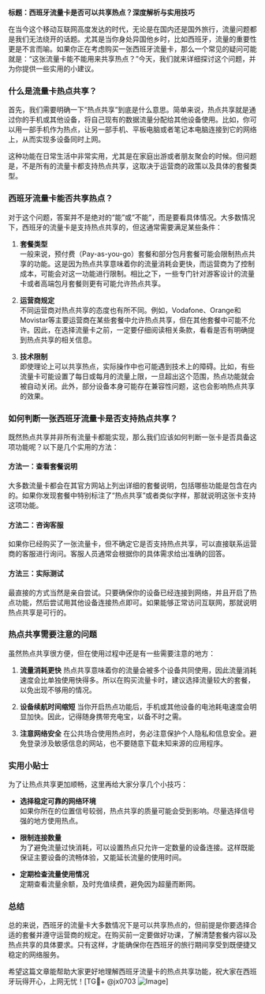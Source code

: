 **标题：西班牙流量卡是否可以共享热点？深度解析与实用技巧**

在当今这个移动互联网高度发达的时代，无论是在国内还是国外旅行，流量问题都是我们无法绕开的话题。尤其是当你身处异国他乡时，比如西班牙，流量的重要性更是不言而喻。如果你正在考虑购买一张西班牙流量卡，那么一个常见的疑问可能就是：“这张流量卡能不能用来共享热点？”今天，我们就来详细探讨这个问题，并为你提供一些实用的小建议。

### 什么是流量卡热点共享？

首先，我们需要明确一下“热点共享”到底是什么意思。简单来说，热点共享就是通过你的手机或其他设备，将自己现有的数据流量分配给其他设备使用。比如，你可以用一部手机作为热点，让另一部手机、平板电脑或者笔记本电脑连接到它的网络上，从而实现多设备同时上网。

这种功能在日常生活中非常实用，尤其是在家庭出游或者朋友聚会的时候。但问题是，不是所有的流量卡都支持热点共享，这取决于运营商的政策以及具体的套餐类型。

### 西班牙流量卡能否共享热点？

对于这个问题，答案并不是绝对的“能”或“不能”，而是要看具体情况。大多数情况下，西班牙的流量卡是支持热点共享的，但这通常需要满足某些条件：

1. **套餐类型**  
   一般来说，预付费（Pay-as-you-go）套餐和部分包月套餐可能会限制热点共享的功能。这是因为热点共享意味着你的流量消耗会更快，而运营商为了控制成本，可能会对这一功能进行限制。相比之下，一些专门针对游客设计的流量卡或者高端包月套餐则更有可能允许热点共享。

2. **运营商规定**  
   不同运营商对热点共享的态度也有所不同。例如，Vodafone、Orange和Movistar等主要运营商在某些套餐中允许热点共享，但在其他套餐中可能不允许。因此，在选择流量卡之前，一定要仔细阅读相关条款，看看是否有明确提到热点共享的相关信息。

3. **技术限制**  
   即使理论上可以共享热点，实际操作中也可能遇到技术上的障碍。比如，有些流量卡可能设置了每日或每月的流量上限，一旦超出这个范围，热点功能就会被自动关闭。此外，部分设备本身可能存在兼容性问题，这也会影响热点共享的效果。

### 如何判断一张西班牙流量卡是否支持热点共享？

既然热点共享并非所有流量卡都能实现，那么我们应该如何判断一张卡是否具备这项功能呢？以下是几个实用的方法：

#### 方法一：查看套餐说明
大多数流量卡都会在其官方网站上列出详细的套餐说明，包括哪些功能是包含在内的。如果你发现套餐中特别标注了“热点共享”或者类似字样，那就说明这张卡支持这项功能。

#### 方法二：咨询客服
如果你已经购买了一张流量卡，但不确定它是否支持热点共享，可以直接联系运营商的客服进行询问。客服人员通常会根据你的具体需求给出准确的回答。

#### 方法三：实际测试
最直接的方式当然是亲自尝试。只要确保你的设备已经连接到网络，并且开启了热点功能，然后尝试用其他设备连接热点即可。如果能够正常访问互联网，那就说明热点共享是可行的。

### 热点共享需要注意的问题

虽然热点共享很方便，但在使用过程中还是有一些需要注意的地方：

1. **流量消耗更快**
   热点共享意味着你的流量会被多个设备共同使用，因此流量消耗速度会比单独使用快得多。所以在购买流量卡时，建议选择流量较大的套餐，以免出现不够用的情况。

2. **设备续航时间缩短**
   当你开启热点功能后，手机或其他设备的电池耗电速度会明显加快。因此，记得随身携带充电宝，以备不时之需。

3. **注意网络安全**
   在公共场合使用热点时，务必注意保护个人隐私和信息安全。避免登录涉及敏感信息的网站，也不要随意下载未知来源的应用程序。

### 实用小贴士

为了让热点共享更加顺畅，这里再给大家分享几个小技巧：

- **选择稳定可靠的网络环境**  
  如果你所在的位置信号较弱，热点共享的质量可能会受到影响。尽量选择信号强的地方使用热点。

- **限制连接数量**  
  为了避免流量过快消耗，可以设置热点只允许一定数量的设备连接。这样既能保证主要设备的流畅体验，又能延长流量的使用时间。

- **定期检查流量使用情况**  
  定期查看流量余额，及时充值续费，避免因为超量而断网。

### 总结

总的来说，西班牙的流量卡大多数情况下是可以共享热点的，但前提是你要选择合适的套餐并遵守运营商的规定。在购买前一定要做好功课，了解清楚套餐内容以及热点共享的具体要求。只有这样，才能确保你在西班牙的旅行期间享受到既便捷又稳定的网络服务。

希望这篇文章能帮助大家更好地理解西班牙流量卡的热点共享功能，祝大家在西班牙玩得开心，上网无忧！[TG💪+ @jx0703 ![Image](https://github.com/user-attachments/assets/dbca1d08-cadb-493c-b0ec-ad6f7a83f270)]